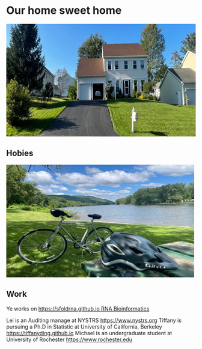 <!DOCTYPE html>

<html>
<body>
<h1> <b> Our home sweet home </b> </h1>


<img src="House_19Runnel.jpg" alt="Ding home page" width="1200" height="300">

<h2> <b> Hobies </b> </h2>
<img src="Ye_bike2.jpg" alt="Ding home page" width="500" height="300">

<h2> <b> Work </b> </h2>
<p>
Ye works on <a href="url">https://sfoldrna.github.io RNA Bioinformatics </a>
  
Lei is an Auditing manage at NYSTRS
  https://www.nystrs.org
Tiffany is pursuing a Ph.D in Statistic at University of California, Berkeley
  https://tiffanyding.github.io
Michael is an undergraduate student at University of Rochester
  https://www.rochester.edu
</p>
</body>
</html>
